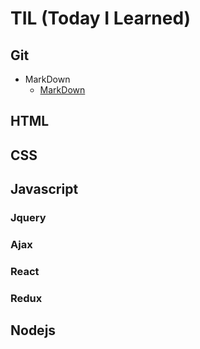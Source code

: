 # TIL (Today I Learned)


## Git
* MarkDown
	* [MarkDown]()

## HTML

## CSS

## Javascript
### Jquery
### Ajax
### React
### Redux

## Nodejs

